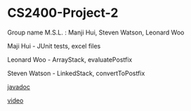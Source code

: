 # CS2400-Project-2
Group name M.S.L. : Manji Hui, Steven Watson, Leonard Woo

Maji Hui - JUnit tests, excel files

Leonard Woo - ArrayStack, evaluatePostfix

Steven Watson - LinkedStack, convertToPostfix

[javadoc]()

[video]()
